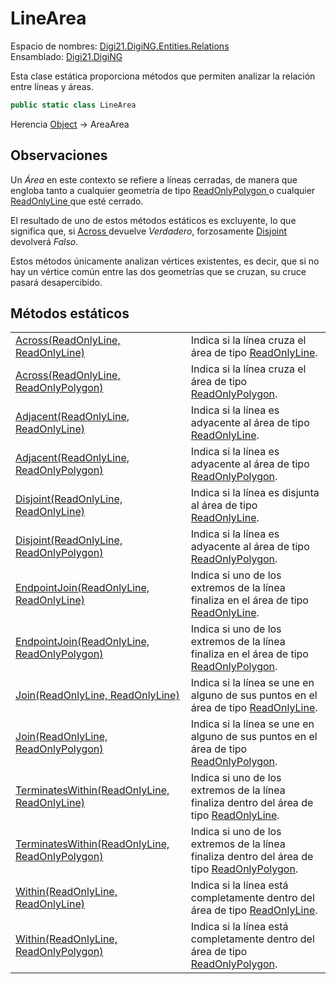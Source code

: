 # LineArea

Espacio de nombres: [Digi21.DigiNG.Entities.Relations](../)  
Ensamblado: [Digi21.DigiNG](../../)

Esta clase estática proporciona métodos que permiten analizar la relación entre líneas y áreas.

```csharp
public static class LineArea
```

Herencia [Object](https://docs.microsoft.com/en-us/dotnet/api/system.object?view=net-5.0) → AreaArea

## Observaciones

Un _Área_ en este contexto se refiere a líneas cerradas, de manera que engloba tanto a cualquier geometría de tipo [ReadOnlyPolygon ](../../digi21.diging.entities/readonlypolygon/)o cualquier [ReadOnlyLine ](../../digi21.diging.entities/readonlyline/)que esté cerrado.

El resultado de uno de estos métodos estáticos es excluyente, lo que significa que, si [Across ](metodos-estaticos/across.md)devuelve _Verdadero_, forzosamente [Disjoint ](../areaarea/metodos-estaticos/disjoint.md)devolverá _Falso_.

Estos métodos únicamente analizan vértices existentes, es decir, que si no hay un vértice común entre las dos geometrías que se cruzan, su cruce pasará desapercibido.

## Métodos estáticos

|  |  |
| :--- | :--- |
| [Across\(ReadOnlyLine, ReadOnlyLine\)](metodos-estaticos/across.md#across-readonlyline-readonlyline) | Indica si la línea cruza el área de tipo [ReadOnlyLine](../../digi21.diging.entities/readonlyline/). |
| [Across\(ReadOnlyLine, ReadOnlyPolygon\)](metodos-estaticos/across.md#across-readonlyline-readonlypolygon) | Indica si la línea cruza el área de tipo [ReadOnlyPolygon](../../digi21.diging.entities/readonlypolygon/). |
| [Adjacent\(ReadOnlyLine, ReadOnlyLine\)](metodos-estaticos/adjacent.md#adjacent-readonlyline-readonlyline) | Indica si la línea es adyacente al área de tipo [ReadOnlyLine](../../digi21.diging.entities/readonlyline/). |
| [Adjacent\(ReadOnlyLine, ReadOnlyPolygon\)](metodos-estaticos/adjacent.md#adjacent-readonlyline-readonlypolygon) | Indica si la línea es adyacente al área de tipo [ReadOnlyPolygon](../../digi21.diging.entities/readonlypolygon/). |
| [Disjoint\(ReadOnlyLine, ReadOnlyLine\)](metodos-estaticos/disjoint.md#disjoint-readonlyline-readonlyline) | Indica si la línea es disjunta al área de tipo [ReadOnlyLine](../../digi21.diging.entities/readonlyline/). |
| [Disjoint\(ReadOnlyLine, ReadOnlyPolygon\)](metodos-estaticos/disjoint.md#disjoint-readonlyline-readonlypolygon) | Indica si la línea es adyacente al área de tipo [ReadOnlyPolygon](../../digi21.diging.entities/readonlypolygon/). |
| [EndpointJoin\(ReadOnlyLine, ReadOnlyLine\)](metodos-estaticos/endpointjoin.md#endpointjoin-readonlyline-readonlyline) | Indica si uno de los extremos de la línea finaliza en el área de tipo [ReadOnlyLine](../../digi21.diging.entities/readonlyline/). |
| [EndpointJoin\(ReadOnlyLine, ReadOnlyPolygon\)](metodos-estaticos/endpointjoin.md#endpointjoin-readonlyline-readonlypolygon) | Indica si uno de los extremos de la línea finaliza en el área de tipo [ReadOnlyPolygon](../../digi21.diging.entities/readonlypolygon/). |
| [Join\(ReadOnlyLine, ReadOnlyLine\)](metodos-estaticos/join.md#join-readonlyline-readonlyline) | Indica si la línea se une en alguno de sus puntos en el área de tipo [ReadOnlyLine](../../digi21.diging.entities/readonlyline/). |
| [Join\(ReadOnlyLine, ReadOnlyPolygon\)](metodos-estaticos/join.md#join-readonlyline-readonlypolygon) | Indica si la línea se une en alguno de sus puntos en el área de tipo [ReadOnlyPolygon](../../digi21.diging.entities/readonlypolygon/). |
| [TerminatesWithin\(ReadOnlyLine, ReadOnlyLine\)](metodos-estaticos/terminateswithin.md#terminateswithin-readonlyline-readonlyline) | Indica si uno de los extremos de la línea finaliza dentro del área de tipo [ReadOnlyLine](../../digi21.diging.entities/readonlyline/). |
| [TerminatesWithin\(ReadOnlyLine, ReadOnlyPolygon\)](metodos-estaticos/terminateswithin.md) | Indica si uno de los extremos de la línea finaliza dentro del área de tipo [ReadOnlyPolygon](../../digi21.diging.entities/readonlypolygon/). |
| [Within\(ReadOnlyLine, ReadOnlyLine\)](metodos-estaticos/within.md#within-readonlyline-readonlyline) | Indica si la línea está completamente dentro del área de tipo [ReadOnlyLine](../../digi21.diging.entities/readonlyline/). |
| [Within\(ReadOnlyLine, ReadOnlyPolygon\)](metodos-estaticos/within.md#within-readonlyline-readonlypolygon) | Indica si la línea está completamente dentro del área de tipo [ReadOnlyPolygon](../../digi21.diging.entities/readonlypolygon/). |

